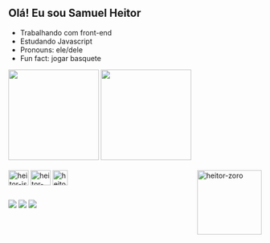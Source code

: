 ## Olá! Eu sou Samuel Heitor

- Trabalhando com front-end
- Estudando Javascript
- Pronouns: ele/dele
- Fun fact: jogar basquete

<div>
  <a href"https://github.com/astr0ns">
  <img height="180em" src="https://github-readme-stats.vercel.app/api?username=anuraghazra&show_icons=true&theme=midnight-purple"></img>
  <img height="180em" src="https://github-readme-stats.vercel.app/api/top-langs/?username=astr0ns&layout=compact&theme=midnight-purple"></div>
</div>
<div style="display: inline_block"><br>
  <img align="center" alt="heitor-js" height="30" width="40" src="https://cdn.jsdelivr.net/gh/devicons/devicon/icons/javascript/javascript-original.svg"> 
  <img align="center" alt="heitor-html" height="30" width="40" src="https://cdn.jsdelivr.net/gh/devicons/devicon/icons/html5/html5-original.svg">
  <img align="center" alt="heitor-css" height="30" widht="40" src="https://cdn.jsdelivr.net/gh/devicons/devicon/icons/css3/css3-original.svg">
  <img align="right" alt="heitor-zoro" height="128" widht="72" src="https://i.giphy.com/media/4OV1bLOIWwIXRxpXlN/giphy.webp">
</div>  

  ## 
  
 <div>
   <a href="https://instagram.com/0_Heit0r" target="_blank" ><img src="https://img.shields.io/badge/Instagram-E4405F?style=for-the-badge&logo=instagram&logoColor=white" target="_blank"></a>
   <a href="https://linkedin.com/in/samuel-heitor-dos-santos-moreira-40185b250" target="_blank" ><img src="https://img.shields.io/badge/LinkedIn-0077B5?style=for-the-badge&logo=linkedin&logoColor=white" target="_blank"></a>
 <a href="samuelheitor685@gmail.com" target="_blank" ><img src="https://img.shields.io/badge/Gmail-D14836?style=for-the-badge&logo=gmail&logoColor=white" target="_blank"></a>
  
  </div>
  
